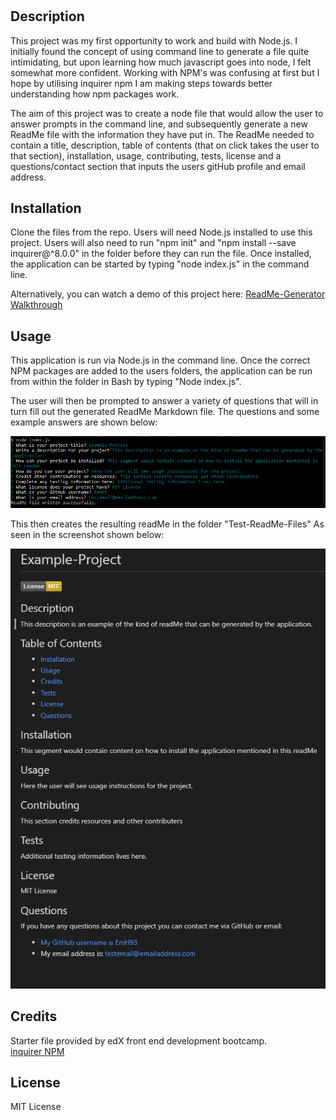 # <ReadMe-Generator>

## Description

This project was my first opportunity to work and build with Node.js. I initially found the concept of using command line to generate a file quite intimidating, but upon learning how much javascript goes into node, I felt somewhat more confident. Working with NPM's was confusing at first but I hope by utilising inquirer npm I am making steps towards better understanding how npm packages work.

The aim of this project was to create a node file that would allow the user to answer prompts in the command line, and subsequently generate a new ReadMe file with the information they have put in. The ReadMe needed to contain a title, description, table of contents (that on click takes the user to that section), installation, usage, contributing, tests, license and a questions/contact section that inputs the users gitHub profile and email address.


## Installation

Clone the files from the repo. Users will need Node.js installed to use this project. Users will also need to run "npm init" and "npm install --save inquirer@^8.0.0" in the folder before they can run the file. Once installed, the application can be started by typing "node index.js" in the command line.

Alternatively, you can watch a demo of this project here: [ReadMe-Generator Walkthrough](https://watch.screencastify.com/v/5h6PXzYUG2SV91GbPaU9)

## Usage

This application is run via Node.js in the command line. Once the correct NPM packages are added to the users folders, the application can be run from within the folder in Bash by typing "Node index.js".

The user will then be prompted to answer a variety of questions that will in turn fill out the generated ReadMe Markdown file. The questions and some example answers are shown below:

![The command line with the prompt questions and answers](./images/CMDLineQuestionsv1.PNG)  

This then creates the resulting readMe in the folder "Test-ReadMe-Files" As seen in the screenshot shown below:  

![The resulting readMe of the questions shown above](./images/ResultingReadMev1.PNG)

## Credits

Starter file provided by edX front end development bootcamp.  
[inquirer NPM](https://www.npmjs.com/package/inquirer?activeTab=readme) 

## License

MIT License